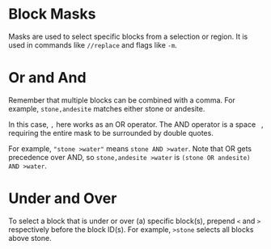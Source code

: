 # Block Masks

Masks are used to select specific blocks from a selection or region. It is used in commands like `//replace` and flags like `-m`.

# Or and And

Remember that multiple blocks can be combined with a comma. For example, `stone,andesite` matches either stone or andesite.

In this case, `,` here works as an OR operator. The AND operator is a space ` `, requiring the entire mask to be surrounded by double quotes.

For example, `"stone >water"` means `stone AND >water`. Note that OR gets precedence over AND, so `stone,andesite >water` is `(stone OR andesite) AND >water`.

# Under and Over

To select a block that is under or over (a) specific block(s), prepend `<` and `>` respectively before the block ID(s). For example, `>stone` selects all blocks above stone.
